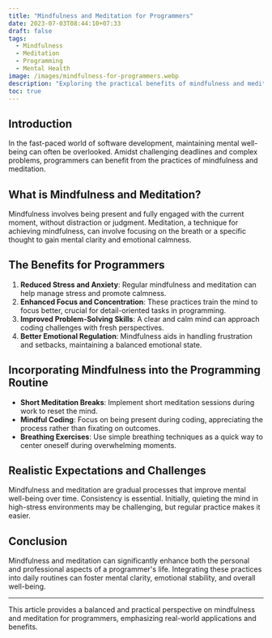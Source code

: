 ```yaml
---
title: "Mindfulness and Meditation for Programmers"
date: 2023-07-03T08:44:10+07:33
draft: false
tags:
  - Mindfulness
  - Meditation
  - Programming
  - Mental Health
image: /images/mindfulness-for-programmers.webp
description: "Exploring the practical benefits of mindfulness and meditation in the programming world."
toc: true
---
```


## Introduction

In the fast-paced world of software development, maintaining mental well-being can often be overlooked. Amidst challenging deadlines and complex problems, programmers can benefit from the practices of mindfulness and meditation.

## What is Mindfulness and Meditation?

Mindfulness involves being present and fully engaged with the current moment, without distraction or judgment. Meditation, a technique for achieving mindfulness, can involve focusing on the breath or a specific thought to gain mental clarity and emotional calmness.

## The Benefits for Programmers

1. **Reduced Stress and Anxiety**: Regular mindfulness and meditation can help manage stress and promote calmness.
2. **Enhanced Focus and Concentration**: These practices train the mind to focus better, crucial for detail-oriented tasks in programming.
3. **Improved Problem-Solving Skills**: A clear and calm mind can approach coding challenges with fresh perspectives.
4. **Better Emotional Regulation**: Mindfulness aids in handling frustration and setbacks, maintaining a balanced emotional state.

## Incorporating Mindfulness into the Programming Routine

- **Short Meditation Breaks**: Implement short meditation sessions during work to reset the mind.
- **Mindful Coding**: Focus on being present during coding, appreciating the process rather than fixating on outcomes.
- **Breathing Exercises**: Use simple breathing techniques as a quick way to center oneself during overwhelming moments.

## Realistic Expectations and Challenges

Mindfulness and meditation are gradual processes that improve mental well-being over time. Consistency is essential. Initially, quieting the mind in high-stress environments may be challenging, but regular practice makes it easier.

## Conclusion

Mindfulness and meditation can significantly enhance both the personal and professional aspects of a programmer's life. Integrating these practices into daily routines can foster mental clarity, emotional stability, and overall well-being.

---

This article provides a balanced and practical perspective on mindfulness and meditation for programmers, emphasizing real-world applications and benefits.
